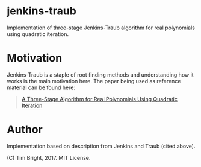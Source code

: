 # jenkins-traub
Implementation of three-stage Jenkins-Traub algorithm for real polynomials using quadratic iteration.

# Motivation

Jenkins-Traub is a staple of root finding methods and understanding how it works is the main motivation here. The paper being used as reference material can be found here: 

> [A Three-Stage Algorithm for Real Polynomials Using Quadratic Iteration](http://epubs.siam.org/doi/abs/10.1137/0707045)

# Author
Implementation based on description from Jenkins and Traub (cited above).

(C) Tim Bright, 2017. MIT License.
